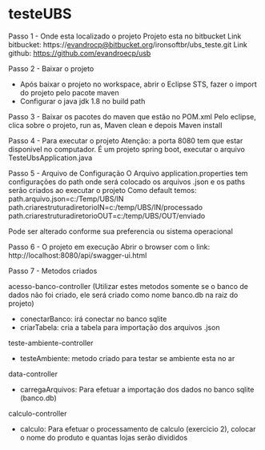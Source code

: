 # testeUBS

Passo 1 - Onde esta localizado o projeto
Projeto esta no bitbucket
Link bitbucket: https://evandrocp@bitbucket.org/ironsoftbr/ubs_teste.git
Link github: https://github.com/evandroecp/usb


Passo 2 - Baixar o projeto
- Após baixar o projeto no workspace, abrir o Eclipse STS, fazer o import do projeto pelo pacote maven
- Configurar o java jdk 1.8 no build path

Passo 3 - Baixar os pacotes do maven que estão no POM.xml
Pelo eclipse, clica sobre o projeto, run as, Maven clean e depois Maven install

Passo 4 - Para executar o projeto
Atenção: a porta 8080 tem que estar disponivel no computador.
É um projeto spring boot, executar o arquivo TesteUbsApplication.java

Passo 5 - Arquivo de Configuração
O Arquivo application.properties tem configurações do path onde será colocado os arquivos .json e os paths serão criados ao executar o projeto
Como default temos:
path.arquivo.json=c:/Temp/UBS/IN
path.criarestruturadiretorioIN=c:/temp/UBS/IN/processado
path.criarestruturadiretorioOUT=c:/temp/UBS/OUT/enviado

Pode ser alterado conforme sua preferencia ou sistema operacional

Passo 6 - O projeto em execução
Abrir o browser com o link: http://localhost:8080/api/swagger-ui.html

Passo 7 - Metodos criados

acesso-banco-controller (Utilizar estes metodos somente se o banco de dados não foi criado, ele será criado como nome banco.db na raiz do projeto)
- conectarBanco: irá conectar no banco sqlite
- criarTabela: cria a tabela para importação dos arquivos .json

teste-ambiente-controller
- testeAmbiente: metodo criado para testar se ambiente esta no ar

data-controller
- carregaArquivos: Para efetuar a importação dos dados no banco sqlite (banco.db)

calculo-controller
- calculo: Para efetuar o processamento de calculo (exercicio 2), colocar o nome do produto e quantas lojas serão divididos




